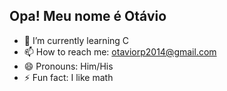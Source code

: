 ## Opa! Meu nome é Otávio

- 🌱 I’m currently learning C
- 📫 How to reach me: otaviorp2014@gmail.com
- 😄 Pronouns: Him/His
- ⚡ Fun fact: I like math



